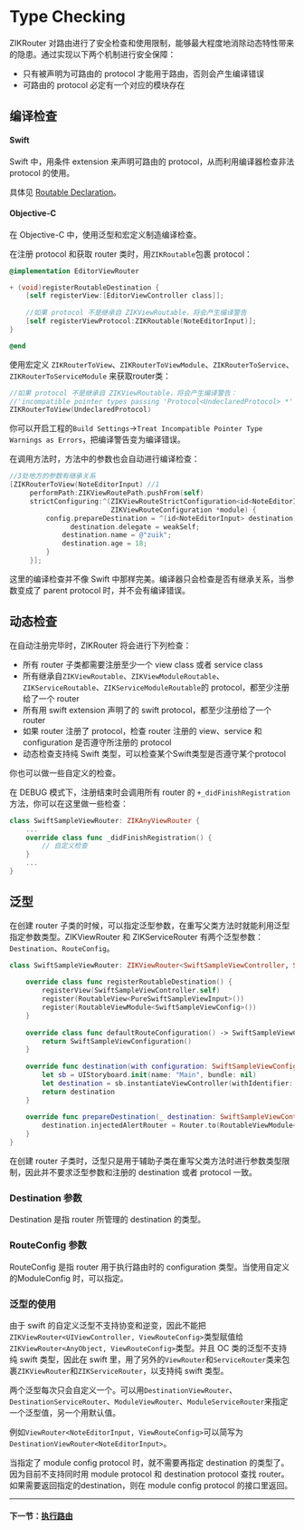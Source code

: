 # Type Checking

ZIKRouter 对路由进行了安全检查和使用限制，能够最大程度地消除动态特性带来的隐患。通过实现以下两个机制进行安全保障：

* 只有被声明为可路由的 protocol 才能用于路由，否则会产生编译错误
* 可路由的 protocol 必定有一个对应的模块存在

## 编译检查

#### Swift

Swift 中，用条件 extension 来声明可路由的 protocol，从而利用编译器检查非法 protocol 的使用。

具体见 [Routable Declaration](RoutableDeclaration.md#Routable)。

#### Objective-C

在 Objective-C 中，使用泛型和宏定义制造编译检查。

在注册 protocol 和获取 router 类时，用`ZIKRoutable`包裹 protocol：

```objectivec
@implementation EditorViewRouter

+ (void)registerRoutableDestination {
    [self registerView:[EditorViewController class]];
    
    //如果 protocol 不是继承自 ZIKViewRoutable，将会产生编译警告
    [self registerViewProtocol:ZIKRoutable(NoteEditorInput)];
}

@end
```

使用宏定义 `ZIKRouterToView`、`ZIKRouterToViewModule`、`ZIKRouterToService`、`ZIKRouterToServiceModule` 来获取router类：

```objectivec
//如果 protocol 不是继承自 ZIKViewRoutable，将会产生编译警告：
//'incompatible pointer types passing 'Protocol<UndeclaredProtocol> *' to parameter of type 'Protocol<ZIKViewRoutable> *'
ZIKRouterToView(UndeclaredProtocol)
```

你可以开启工程的`Build Settings`->`Treat Incompatible Pointer Type Warnings as Errors`，把编译警告变为编译错误。

在调用方法时，方法中的参数也会自动进行编译检查：

```objectivec
//3处地方的参数有继承关系
[ZIKRouterToView(NoteEditorInput) //1
     performPath:ZIKViewRoutePath.pushFrom(self)
     strictConfiguring:^(ZIKViewRouteStrictConfiguration<id<NoteEditorInput>> *config, //2
                         ZIKViewRouteConfiguration *module) {
         config.prepareDestination = ^(id<NoteEditorInput> destination) { //3
         	   destination.delegate = weakSelf;
             destination.name = @"zuik";
             destination.age = 18;
         }
     }];
```

这里的编译检查并不像 Swift 中那样完美。编译器只会检查是否有继承关系，当参数变成了 parent protocol 时，并不会有编译错误。

## 动态检查

在自动注册完毕时，ZIKRouter 将会进行下列检查：

* 所有 router 子类都需要注册至少一个 view class 或者 service class
* 所有继承自`ZIKViewRoutable`、`ZIKViewModuleRoutable`、`ZIKServiceRoutable`、`ZIKServiceModuleRoutable`的 protocol，都至少注册给了一个 router
* 所有用 swift extension 声明了的 swift protocol，都至少注册给了一个 router
* 如果 router 注册了 protocol，检查 router 注册的 view、service 和 configuration 是否遵守所注册的 protocol
* 动态检查支持纯 Swift 类型，可以检查某个Swift类型是否遵守某个protocol

你也可以做一些自定义的检查。

在 DEBUG 模式下，注册结束时会调用所有 router 的 `+_didFinishRegistration`方法，你可以在这里做一些检查：

```swift
class SwiftSampleViewRouter: ZIKAnyViewRouter {
    ...
    override class func _didFinishRegistration() {
        // 自定义检查
    }
    ...
}

```

## 泛型

在创建 router 子类的时候，可以指定泛型参数，在重写父类方法时就能利用泛型指定参数类型。ZIKViewRouter 和 ZIKServiceRouter 有两个泛型参数：`Destination`、`RouteConfig`。

```swift
class SwiftSampleViewRouter: ZIKViewRouter<SwiftSampleViewController, SwiftSampleViewConfiguration> {
    
    override class func registerRoutableDestination() {
        registerView(SwiftSampleViewController.self)
        register(RoutableView<PureSwiftSampleViewInput>())
        register(RoutableViewModule<SwiftSampleViewConfig>())
    }
    
    override class func defaultRouteConfiguration() -> SwiftSampleViewConfiguration {
        return SwiftSampleViewConfiguration()
    }
    
    override func destination(with configuration: SwiftSampleViewConfiguration) -> SwiftSampleViewController? {
        let sb = UIStoryboard.init(name: "Main", bundle: nil)
        let destination = sb.instantiateViewController(withIdentifier: "SwiftSampleViewController") as! SwiftSampleViewController
        return destination
    }
    
    override func prepareDestination(_ destination: SwiftSampleViewController, configuration: ZIKViewRouteConfiguration) {
        destination.injectedAlertRouter = Router.to(RoutableViewModule<ZIKCompatibleAlertConfigProtocol>())
    }
}
```

在创建 router 子类时，泛型只是用于辅助子类在重写父类方法时进行参数类型限制，因此并不要求泛型参数和注册的 destination 或者 protocol 一致。

### Destination 参数

Destination 是指 router 所管理的 destination 的类型。

### RouteConfig 参数

RouteConfig 是指 router 用于执行路由时的 configuration 类型。当使用自定义的ModuleConfig 时，可以指定。

### 泛型的使用

由于 swift 的自定义泛型不支持协变和逆变，因此不能把`ZIKViewRouter<UIViewController, ViewRouteConfig>`类型赋值给`ZIKViewRouter<AnyObject, ViewRouteConfig>`类型。并且 OC 类的泛型不支持纯 swift 类型，因此在 swift 里，用了另外的`ViewRouter`和`ServiceRouter`类来包裹`ZIKViewRouter`和`ZIKServiceRouter`，以支持纯 swift 类型。

两个泛型每次只会自定义一个。可以用`DestinationViewRouter`、`DestinationServiceRouter`、`ModuleViewRouter`、`ModuleServiceRouter`来指定一个泛型值，另一个用默认值。

例如`ViewRouter<NoteEditorInput, ViewRouteConfig>`可以简写为`DestinationViewRouter<NoteEditorInput>`。

当指定了 module config protocol 时，就不需要再指定 destination 的类型了。因为目前不支持同时用 module protocol 和 destination protocol 查找 router。如果需要返回指定的destination，则在 module config protocol 的接口里返回。

---
#### 下一节：[执行路由](./PerformRoute.md)